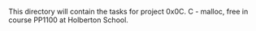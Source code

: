 This directory will contain the tasks for project 0x0C. C - malloc, free in course PP1100 at Holberton School.